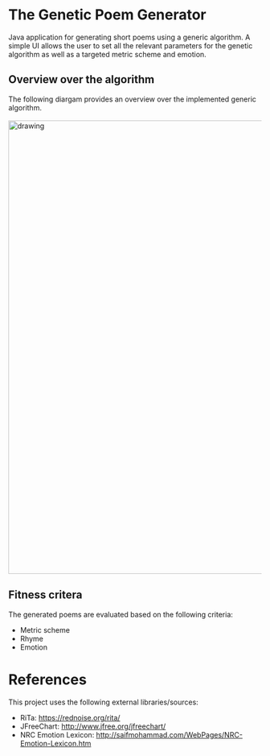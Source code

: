 # The Genetic Poem Generator

Java application for generating short poems using a generic algorithm. A simple UI allows the user to set all the relevant parameters for the genetic algorithm as well as a targeted metric scheme and emotion.

## Overview over the algorithm
The following diargam provides an overview over the implemented generic algorithm. \
<br/>
<img src="https://user-images.githubusercontent.com/33663272/107700944-7bb25880-6cb8-11eb-8241-7aa968b4674c.png" alt="drawing" width="900"/>

## Fitness critera
The generated poems are evaluated based on the following criteria:
- Metric scheme
- Rhyme
- Emotion

# References

This project uses the following external libraries/sources: 
- RiTa: https://rednoise.org/rita/
- JFreeChart: http://www.jfree.org/jfreechart/
- NRC Emotion Lexicon: http://saifmohammad.com/WebPages/NRC-Emotion-Lexicon.htm
